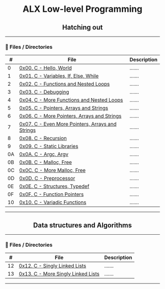 <h1 align="center">ALX Low-level Programming </h1>

<h2 align="center">Hatching out </h2>

---

### :file_folder: Files / Directories 

#|File|Description
------|------|------
0|[0x00. C - Hello, World ](./0x00-hello_world)|.......
1|[0x01. C - Variables, If, Else, While](./0x01-variables_if_else_while)|.......
2|[0x02. C - Functions and Nested Loops ](./0x02-functions_nested_loops)|.......
3|[0x03. C - Debugging ](./0x03_debugging )|.......
4|[0x04. C - More Functions and Nested Loops ](./0x04-more_functions_nested_loops)|.......
5|[0x05. C - Pointers, Arrays and Strings ](./0x05-pointers_arrays_strings)|.......
6|[0x06. C - More Pointers, Arrays and Strings ](./0x06-pointers_arrays_strings)|.......
7|[0x07. C - Even More Pointers, Arrays and Strings](./0x07-pointers_arrays_strings)|.......
8|[0x08. C - Recursion ](./0x08-recursion)|.......
9|[0x09. C - Static Libraries ](./0x09-static_libraries)|.......
0A|[0x0A. C - Argc, Argv ](./0x0A-argc_argv)|.......
0B|[0x0B. C - Malloc, Free ](./0x0B-malloc_free)|.......
0C|[0x0C. C - More Malloc, Free](./0x0C-more_malloc_free)|.......
0D|[0x0D. C - Preprocessor ](./0x0D-preprocessor)|.......
0E|[0x0E. C - Structures, Typedef](./0x0E-structures_typedef)|.......
0F|[0x0F. C - Function Pointers ](./0x0F-function_pointers)|.......
10|[0x10. C - Variadic Functions ](./0x10-variadic_functions)|.......
---

<h2 align="center">Data structures and Algorithms </h2>

---

### :file_folder: Files / Directories 

#|File|Description
---|-------------------------------|------
12|[0x12. C - Singly Linked Lists ](./0x12-singly_linked_lists)|.......
13|[0x13. C - More Singly Linked Lists](./0x13-more_singly_linked_lists)|.......
---
